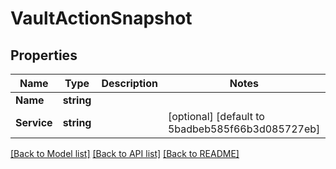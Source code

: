 # VaultActionSnapshot

## Properties
Name | Type | Description | Notes
------------ | ------------- | ------------- | -------------
**Name** | **string** |  | 
**Service** | **string** |  | [optional] [default to 5badbeb585f66b3d085727eb]

[[Back to Model list]](../README.md#documentation-for-models) [[Back to API list]](../README.md#documentation-for-api-endpoints) [[Back to README]](../README.md)


